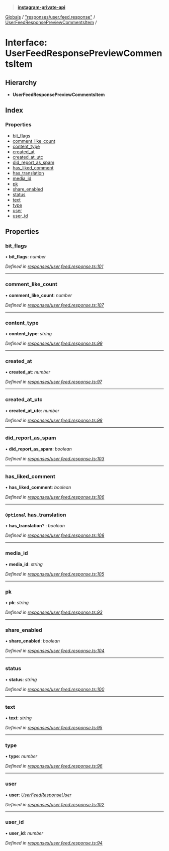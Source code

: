 > **[instagram-private-api](../README.md)**

[Globals](../README.md) / ["responses/user.feed.response"](../modules/_responses_user_feed_response_.md) / [UserFeedResponsePreviewCommentsItem](_responses_user_feed_response_.userfeedresponsepreviewcommentsitem.md) /

# Interface: UserFeedResponsePreviewCommentsItem

## Hierarchy

* **UserFeedResponsePreviewCommentsItem**

## Index

### Properties

* [bit_flags](_responses_user_feed_response_.userfeedresponsepreviewcommentsitem.md#bit_flags)
* [comment_like_count](_responses_user_feed_response_.userfeedresponsepreviewcommentsitem.md#comment_like_count)
* [content_type](_responses_user_feed_response_.userfeedresponsepreviewcommentsitem.md#content_type)
* [created_at](_responses_user_feed_response_.userfeedresponsepreviewcommentsitem.md#created_at)
* [created_at_utc](_responses_user_feed_response_.userfeedresponsepreviewcommentsitem.md#created_at_utc)
* [did_report_as_spam](_responses_user_feed_response_.userfeedresponsepreviewcommentsitem.md#did_report_as_spam)
* [has_liked_comment](_responses_user_feed_response_.userfeedresponsepreviewcommentsitem.md#has_liked_comment)
* [has_translation](_responses_user_feed_response_.userfeedresponsepreviewcommentsitem.md#optional-has_translation)
* [media_id](_responses_user_feed_response_.userfeedresponsepreviewcommentsitem.md#media_id)
* [pk](_responses_user_feed_response_.userfeedresponsepreviewcommentsitem.md#pk)
* [share_enabled](_responses_user_feed_response_.userfeedresponsepreviewcommentsitem.md#share_enabled)
* [status](_responses_user_feed_response_.userfeedresponsepreviewcommentsitem.md#status)
* [text](_responses_user_feed_response_.userfeedresponsepreviewcommentsitem.md#text)
* [type](_responses_user_feed_response_.userfeedresponsepreviewcommentsitem.md#type)
* [user](_responses_user_feed_response_.userfeedresponsepreviewcommentsitem.md#user)
* [user_id](_responses_user_feed_response_.userfeedresponsepreviewcommentsitem.md#user_id)

## Properties

###  bit_flags

• **bit_flags**: *number*

*Defined in [responses/user.feed.response.ts:101](https://github.com/dilame/instagram-private-api/blob/3e16058/src/responses/user.feed.response.ts#L101)*

___

###  comment_like_count

• **comment_like_count**: *number*

*Defined in [responses/user.feed.response.ts:107](https://github.com/dilame/instagram-private-api/blob/3e16058/src/responses/user.feed.response.ts#L107)*

___

###  content_type

• **content_type**: *string*

*Defined in [responses/user.feed.response.ts:99](https://github.com/dilame/instagram-private-api/blob/3e16058/src/responses/user.feed.response.ts#L99)*

___

###  created_at

• **created_at**: *number*

*Defined in [responses/user.feed.response.ts:97](https://github.com/dilame/instagram-private-api/blob/3e16058/src/responses/user.feed.response.ts#L97)*

___

###  created_at_utc

• **created_at_utc**: *number*

*Defined in [responses/user.feed.response.ts:98](https://github.com/dilame/instagram-private-api/blob/3e16058/src/responses/user.feed.response.ts#L98)*

___

###  did_report_as_spam

• **did_report_as_spam**: *boolean*

*Defined in [responses/user.feed.response.ts:103](https://github.com/dilame/instagram-private-api/blob/3e16058/src/responses/user.feed.response.ts#L103)*

___

###  has_liked_comment

• **has_liked_comment**: *boolean*

*Defined in [responses/user.feed.response.ts:106](https://github.com/dilame/instagram-private-api/blob/3e16058/src/responses/user.feed.response.ts#L106)*

___

### `Optional` has_translation

• **has_translation**? : *boolean*

*Defined in [responses/user.feed.response.ts:108](https://github.com/dilame/instagram-private-api/blob/3e16058/src/responses/user.feed.response.ts#L108)*

___

###  media_id

• **media_id**: *string*

*Defined in [responses/user.feed.response.ts:105](https://github.com/dilame/instagram-private-api/blob/3e16058/src/responses/user.feed.response.ts#L105)*

___

###  pk

• **pk**: *string*

*Defined in [responses/user.feed.response.ts:93](https://github.com/dilame/instagram-private-api/blob/3e16058/src/responses/user.feed.response.ts#L93)*

___

###  share_enabled

• **share_enabled**: *boolean*

*Defined in [responses/user.feed.response.ts:104](https://github.com/dilame/instagram-private-api/blob/3e16058/src/responses/user.feed.response.ts#L104)*

___

###  status

• **status**: *string*

*Defined in [responses/user.feed.response.ts:100](https://github.com/dilame/instagram-private-api/blob/3e16058/src/responses/user.feed.response.ts#L100)*

___

###  text

• **text**: *string*

*Defined in [responses/user.feed.response.ts:95](https://github.com/dilame/instagram-private-api/blob/3e16058/src/responses/user.feed.response.ts#L95)*

___

###  type

• **type**: *number*

*Defined in [responses/user.feed.response.ts:96](https://github.com/dilame/instagram-private-api/blob/3e16058/src/responses/user.feed.response.ts#L96)*

___

###  user

• **user**: *[UserFeedResponseUser](_responses_user_feed_response_.userfeedresponseuser.md)*

*Defined in [responses/user.feed.response.ts:102](https://github.com/dilame/instagram-private-api/blob/3e16058/src/responses/user.feed.response.ts#L102)*

___

###  user_id

• **user_id**: *number*

*Defined in [responses/user.feed.response.ts:94](https://github.com/dilame/instagram-private-api/blob/3e16058/src/responses/user.feed.response.ts#L94)*